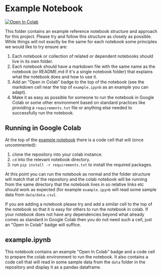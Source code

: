 # Example Notebook

[![Open In Colab](https://colab.research.google.com/assets/colab-badge.svg)](https://colab.research.google.com/github/LAION-AI/Open-Assistant/blob/main/notebooks/example/example.ipynb)

This folder contains an example reference notebook structure and approach for
this project. Please try and follow this structure as closely as possible. While
things will not exactly be the same for each notebook some principles we would
like to try ensure are:

1. Each notebook or collection of related or dependent notebooks should live in
   its own folder.
1. Each notebook should have a markdown file with the same name as the notebook
   (or README.md if it's a single notebook folder) that explains what the
   notebook does and how to use it.
1. Add an "Open in Colab" badge to the top of the notebook (see the markdown
   cell near the top of `example.ipynb` as an example you can adapt).
1. Make it as easy as possible for someone to run the notebook in Google Colab
   or some other environment based on standard practices like providing a
   `requirements.txt` file or anything else needed to successfully run the
   notebook.

## Running in Google Colab

At the top of the [example notebook](example.ipynb) there is a code cell that
will (once uncommented):

1. clone the repository into your colab instance.
1. `cd` into the relevant notebook directory.
1. run `pip install -r requirements.txt` to install the required packages.

At this point you can run the notebook as normal and the folder structure will
match that of the repository and the colab notebook will be running from the
same directory that the notebook lives in so relative links etc should work as
expected (for example `example.ipynb` will read some sample data from
`data/data.csv`).

If you are adding a notebook please try and add a similar cell to the top of the
notebook so that it is easy for others to run the notebook in colab. If your
notebook does not have any dependencies beyond what already comes as standard in
Google Colab then you do not need such a cell, just an "Open in Colab" badge
will suffice.

## example.ipynb

This notebook contains an example "Open In Colab" badge and a code cell to
prepare the colab environment to run the notebook. It also contains a code cell
that will read in some sample data from the `data` folder in the repository and
display it as a pandas dataframe.
